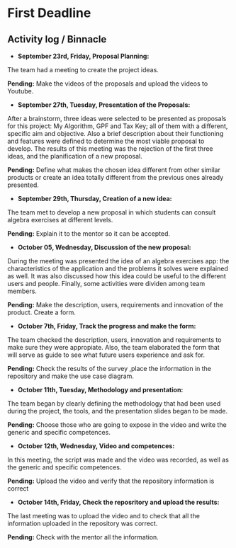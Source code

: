 # First Deadline
## Activity log / Binnacle
* **September 23rd, Friday, Proposal Planning:** 

The team had a meeting to create the project ideas. 

**Pending:** Make the videos of the proposals and upload the videos to Youtube.
* **September 27th, Tuesday, Presentation of the Proposals:** 

After a brainstorm, three ideas were selected to be presented as proposals for this project: My Algorithm, GPF and Tax Key; all of them with a different, specific aim and objective. Also a brief description about their functioning and features were defined to determine the most viable proposal to develop. The results of this meeting was the rejection of the first three ideas, and the planification of a new proposal.

**Pending:** Define what makes the chosen idea different from other similar products or create an idea totally different from the previous ones already presented.
* **September 29th, Thursday, Creation of a new idea:** 

The team met to develop a new proposal in which students can consult algebra exercises at different levels. 

**Pending:** Explain it to the mentor so it can be accepted.
* **October 05, Wednesday, Discussion of the new proposal:** 

During the meeting was presented the idea of an algebra exercises app: the characteristics of the application and the problems it solves were explained as well. It was also discussed how this idea could be useful to the different users and people. Finally, some activities were dividen among team members.

  **Pending:** Make the description, users, requirements and innovation of the product. Create a form.
* **October 7th, Friday, Track the progress and make the form:** 

The team checked the description, users, innovation and requirements to make sure they were appropiate. Also, the team elaborated the form that will serve as guide to see what future users experience and ask for. 
  
  **Pending:** Check the results of the survey ,place the information in the repository and make the use case diagram.
* **October 11th, Tuesday, Methodology and presentation:**

The team began by clearly defining the methodology that had been used during the project, the tools, and the presentation slides began to be made.

**Pending:** Choose those who are going to expose in the video and write the generic and specific competences.

* **October 12th, Wednesday, Video and competences:**

In this meeting, the script was made and the video was recorded, as well as the generic and specific competences.

**Pending:** Upload the video and verify that the repository information is correct
* **October 14th, Friday, Check the reposritory and upload the results:**

The last meeting was to upload the video and to check that all the information uploaded in the repository was correct.

**Pending:** Check with the mentor all the information.
